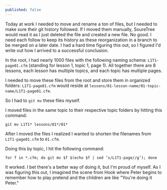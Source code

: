 ```yaml
---
published: false
---
```


Today at work I needed to move and rename a ton of files, but I needed to make sure their git history followed. If I moved them manually, SoureTree would read it as I just deleted the file and created a new file. No good. I need each follow to keep its history as these reorganization in a branch to be merged on a later date. I had a hard time figuring this out, so I figured I'd write out how I arrived to a successful conclusion.

In the root, I had nearly 1000 files with the following naming schema: `L1T1-page01.cfm` (standing for lesson 1, topic 1, page 1). All together there are 8 lessons, each lesson has multiple topics, and each topic has multiple pages.

I needed to move these files from the root and store them in organized folders:  `L1T1-page01.cfm` would reside at `lessons/01-lesson-name/01-topic-name/L1T1-page01.cfm`.

So I had to `git mv` these files myself.

I moved files in the same topic to their respective topic folders by hitting this command:

	git mv L1T1* lessons/01*/01*

After I moved the files I realized I wanted to shorten the filenames from `L1T1-page01.cfm` to `01.cfm`.

Doing this by topic, I hit the following command:

	for f in *.cfm; do git mv $f $(echo $f | sed ‘s/L1T1-page//g’); done

It worked. I bet there's a better way of doing it, but I'm proud of myself. As I was figuring this out, I imagined the scene from Hook where Peter begins to remember how to play pretend and the children are like "You're doing it Peter."
